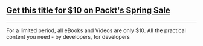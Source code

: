 ## [Get this title for $10 on Packt's Spring Sale](https://www.packt.com/B12061?utm_source=github&utm_medium=packt-github-repo&utm_campaign=spring_10_dollar_2022)
-----
For a limited period, all eBooks and Videos are only $10. All the practical content you need \- by developers, for developers

